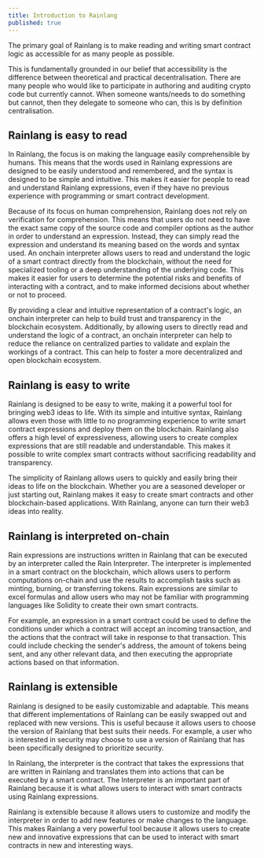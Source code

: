 ```yaml
---
title: Introduction to Rainlang
published: true
---
```


The primary goal of Rainlang is to make reading and writing smart contract logic as accessible for as many people as possible.

This is fundamentally grounded in our belief that accessibility is the difference between theoretical and practical decentralisation. There are many people who would like to participate in authoring and auditing crypto code but currently cannot. When someone wants/needs to do something but cannot, then they delegate to someone who can, this is by definition centralisation.

## Rainlang is easy to read

In Rainlang, the focus is on making the language easily comprehensible by humans. This means that the words used in Rainlang expressions are designed to be easily understood and remembered, and the syntax is designed to be simple and intuitive. This makes it easier for people to read and understand Rainlang expressions, even if they have no previous experience with programming or smart contract development.

Because of its focus on human comprehension, Rainlang does not rely on verification for comprehension. This means that users do not need to have the exact same copy of the source code and compiler options as the author in order to understand an expression. Instead, they can simply read the expression and understand its meaning based on the words and syntax used.
An onchain interpreter allows users to read and understand the logic of a smart contract directly from the blockchain, without the need for specialized tooling or a deep understanding of the underlying code. This makes it easier for users to determine the potential risks and benefits of interacting with a contract, and to make informed decisions about whether or not to proceed.

By providing a clear and intuitive representation of a contract's logic, an onchain interpreter can help to build trust and transparency in the blockchain ecosystem. Additionally, by allowing users to directly read and understand the logic of a contract, an onchain interpreter can help to reduce the reliance on centralized parties to validate and explain the workings of a contract. This can help to foster a more decentralized and open blockchain ecosystem.

## Rainlang is easy to write

Rainlang is designed to be easy to write, making it a powerful tool for bringing web3 ideas to life. With its simple and intuitive syntax, Rainlang allows even those with little to no programming experience to write smart contract expressions and deploy them on the blockchain.
Rainlang also offers a high level of expressiveness, allowing users to create complex expressions that are still readable and understandable. This makes it possible to write complex smart contracts without sacrificing readability and transparency.

The simplicity of Rainlang allows users to quickly and easily bring their ideas to life on the blockchain. Whether you are a seasoned developer or just starting out, Rainlang makes it easy to create smart contracts and other blockchain-based applications. With Rainlang, anyone can turn their web3 ideas into reality.

## Rainlang is interpreted on-chain

Rain expressions are instructions written in Rainlang that can be executed by an interpreter called the Rain Interpreter. The interpreter is implemented in a smart contract on the blockchain, which allows users to perform computations on-chain and use the results to accomplish tasks such as minting, burning, or transferring tokens. Rain expressions are similar to excel formulas and allow users who may not be familiar with programming languages like Solidity to create their own smart contracts.

For example, an expression in a smart contract could be used to define the conditions under which a contract will accept an incoming transaction, and the actions that the contract will take in response to that transaction. This could include checking the sender's address, the amount of tokens being sent, and any other relevant data, and then executing the appropriate actions based on that information.

## Rainlang is extensible

Rainlang is designed to be easily customizable and adaptable. This means that different implementations of Rainlang can be easily swapped out and replaced with new versions. This is useful because it allows users to choose the version of Rainlang that best suits their needs. For example, a user who is interested in security may choose to use a version of Rainlang that has been specifically designed to prioritize security.

In Rainlang, the interpreter is the contract that takes the expressions that are written in Rainlang and translates them into actions that can be executed by a smart contract. The Interpreter is an important part of Rainlang because it is what allows users to interact with smart contracts using Rainlang expressions.

Rainlang is extensible because it allows users to customize and modify the interpreter in order to add new features or make changes to the language. This makes Rainlang a very powerful tool because it allows users to create new and innovative expressions that can be used to interact with smart contracts in new and interesting ways.
